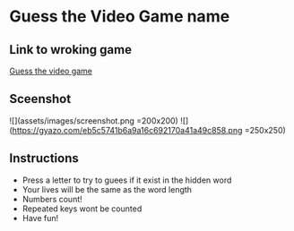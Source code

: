 # Guess the Video Game name
## Link to wroking game
[Guess the video game](https://walterioo.github.io/word-guess-game)
## Sceenshot
![](assets/images/screenshot.png =200x200)
![](https://gyazo.com/eb5c5741b6a9a16c692170a41a49c858.png =250x250)

## Instructions
* Press a letter to try to guees if it exist in the hidden word
* Your lives will be the same as the word length
* Numbers count! 
* Repeated keys wont be counted
* Have fun!
